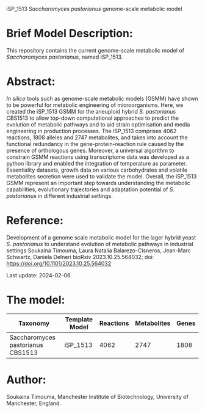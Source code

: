 iSP_1513 _Saccharomyces pastorianus_ genome-scale metabolic model

# Brief Model Description:

This repository contains the current genome-scale metabolic model of _Saccharomyces pastorianus_, named iSP_1513.

# Abstract:

_In silico_ tools such as genome-scale metabolic models (GSMM) have shown to be powerful for metabolic engineering of microorganisms. Here, we created the iSP_1513 GSMM for the aneuploid hybrid _S. pastorianus_ CBS1513 to allow top-down computational approaches to predict the evolution of metabolic pathways and to aid strain optimisation and media engineering in production processes. The iSP_1513 comprises 4062 reactions, 1808 alleles and 2747 metabolites, and takes into account the functional redundancy in the gene-protein-reaction rule caused by the presence of orthologous genes. Moreover, a universal algorithm to constrain GSMM reactions using transcriptome data was developed as a python library and enabled the integration of temperature as parameter. Essentiality datasets, growth data on various carbohydrates and volatile metabolites secretion were used to validate the model. Overall, the iSP_1513 GSMM represent an important step towards understanding the metabolic capabilities, evolutionary trajectories and adaptation potential of _S. pastorianus_ in different industrial settings.

# Reference:

Development of a genome scale metabolic model for the lager hybrid yeast _S. pastorianus_ to understand evolution of metabolic pathways in industrial settings
Soukaina Timouma, Laura Natalia Balarezo-Cisneros, Jean-Marc Schwartz, Daniela Delneri
bioRxiv 2023.10.25.564032; doi: https://doi.org/10.1101/2023.10.25.564032 

Last update: 2024-02-06

# The model:

| Taxonomy | Template Model | Reactions | Metabolites | Genes |
| ------------- | ------------- | ------------- | ------------- | ------------- |
| Saccharomyces pastorianus CBS1513  | iSP_1513 | 4062 | 2747 | 1808 |

# Author:

Soukaina Timouma, Manchester Institute of Biotechnology, University of Manchester, England.

